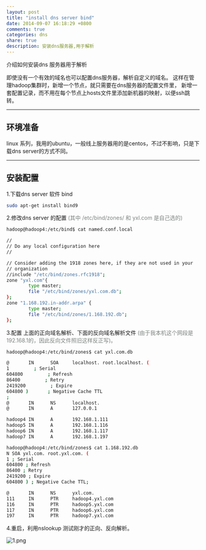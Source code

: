 ```yaml
---
layout: post
title: "install dns server bind"
date: 2014-09-07 16:18:29 +0800
comments: true
categories: dns
share: true
description: 安装dns服务器,用于解析
---
```


介绍如何安装dns 服务器用于解析

<!--more-->
即使没有一个有效的域名也可以配置dns服务器，解析自定义的域名。
这样在管理hadoop集群时，新增一个节点，就只需要在dns服务器的配置文件里，
新增一套配置记录，而不用在每个节点上hosts文件里添加新机器的映射，以便ssh跳转。

---

## 环境准备

linux 系列，我用的ubuntu，一般线上服务器用的是centos，不过不影响，只是下载dns server的方式不同。

---

## 安装配置

1.下载dns server 软件 bind

``` bash
sudo apt-get install bind9
```

2.修改dns server 的配置 <font color="#7c837f"> (其中 /etc/bind/zones/ 和 yxl.com 是自己选的) </font>

``` bash /etc/bind/named.conf.local
hadoop@hadoop4:/etc/bind$ cat named.conf.local

//
// Do any local configuration here
//

// Consider adding the 1918 zones here, if they are not used in your
// organization
//include "/etc/bind/zones.rfc1918";
zone "yxl.com"{
        type master;
        file "/etc/bind/zones/yxl.com.db";
};
zone "1.168.192.in-addr.arpa" {
        type master;
        file "/etc/bind/zones/1.168.192.db";
};
```

3.配置 上面的正向域名解析、下面的反向域名解析文件 <font color="#7c837f">(由于我本机这个网段是192.168.1的，因此反向文件照旧这样反正写)。</font>

``` bash /etc/bind/zones/yxl.com.db
hadoop@hadoop4:/etc/bind/zones$ cat yxl.com.db

@       IN      SOA     localhost. root.localhost. (
1         ; Serial
604800         ; Refresh
86400         ; Retry
2419200         ; Expire
604800 )       ; Negative Cache TTL
;
@       IN      NS      localhost.
@       IN      A       127.0.0.1

hadoop4 IN      A       192.168.1.111
hadoop5 IN      A       192.168.1.116
hadoop6 IN      A       192.168.1.117
hadoop7 IN      A       192.168.1.197

```

``` bash /etc/bind/zones/1.168.192.db
hadoop@hadoop4:/etc/bind/zones$ cat 1.168.192.db
N SOA yxl.com. root.yxl.com. (
1 ; Serial
604800 ; Refresh
86400 ; Retry
2419200 ; Expire
604800 ) ; Negative Cache TTL;

@       IN      NS      yxl.com.
111     IN      PTR     hadoop4.yxl.com
116     IN      PTR     hadoop5.yxl.com
117     IN      PTR     hadoop6.yxl.com
197     IN      PTR     hadoop7.yxl.com
```

4.重启，利用nslookup 测试刚才的正向、反向解析。

![1.png](/images/dns/20140907/1.png)
